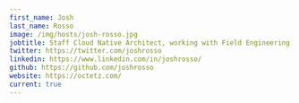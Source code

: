 ```yaml
---
first_name: Josh
last_name: Rosso
image: /img/hosts/josh-rosso.jpg
jobtitle: Staff Cloud Native Architect, working with Field Engineering
twitter: https://twitter.com/joshrosso
linkedin: https://www.linkedin.com/in/joshrosso/
github: https://github.com/joshrosso
website: https://octetz.com/
current: true
---
```

